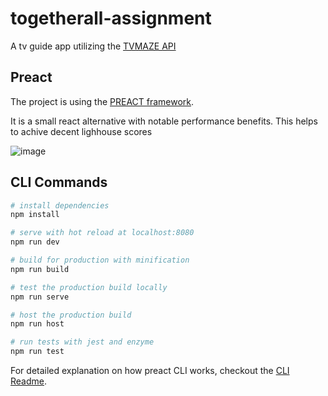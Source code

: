 # togetherall-assignment

A tv guide app utilizing the [TVMAZE API](https://www.tvmaze.com/api)

## Preact

The project is using the [PREACT framework](https://preactjs.com/).

It is a small react alternative with notable performance benefits. This helps to achive decent lighhouse scores

![image](https://user-images.githubusercontent.com/12686567/127788011-b8c6063e-4231-4348-802a-6b794e0d08b0.png)


## CLI Commands

``` bash
# install dependencies
npm install

# serve with hot reload at localhost:8080
npm run dev

# build for production with minification
npm run build

# test the production build locally
npm run serve

# host the production build
npm run host

# run tests with jest and enzyme
npm run test
```

For detailed explanation on how preact CLI works, checkout the [CLI Readme](https://github.com/developit/preact-cli/blob/master/README.md).
